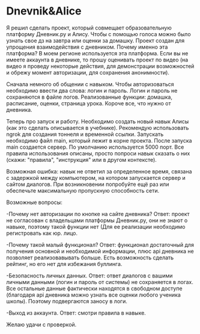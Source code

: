 # Dnevnik&Alice
Я решил сделать проект, который совмещает образовательную платформу Дневник.ру и Алису. Чтобы с помощью голоса можно было узнать свое дз на завтра или оценки за домашку. Проект создан для упрощения взаимодействия с дневником. Почему именно эта платформа? В моем регионе используется эта платформа. Если вы не имеете аккаунта в дневнике, то прошу оценивать проект по видео (на видео я проведу некоторые действия, для демонстрации возможностей и обрежу момент авторизации, для сохранения анонимности). 

Сначала немного об общении с навыком.
Чтобы авторизоваться необходимо ввести два слова: логин и пароль. Логин и пароль не сохраняются в файле логов. 
Реализованные функции: домашка, расписание, оценки, страница урока. Короче все, что нужно от дневника. 

Теперь про запуск и работу. Необходимо создать новый навык Алисы (как это сделать описывается в учебнике). Рекомендую использовать ngrok для создания тоннеля и временной ссылки. Запускать необходимо файл main, который лежит в корне проекта. После запуска main создается сервер. По умолчанию используется 5000 порт. Все правила использования описаны, просто попроси навык сказать о них (скажи: "правила", "инструкция" или в другом контексте). 

Возможная ошибка: навык не ответил за определенное время, связана с задержкой между компьютером, на котором запускается сервер и сайтом диалогов. При возникновении попробуйте ещё раз или обеспечьте максимальную пропускную способность сети. 

Возможные вопросы: 

-Почему нет авторизации по кнопке на сайте дневника? Ответ: проект не согласован с владельцами платформы Дневник.ру, они не знают о навыке, поэтому такой функции нет (Для ее реализации необходимо регистровать как юр. лицо. 

-Почему такой малый функционал? Ответ: функционал достаточный для получения основной и необходимой информации, плюс api дневника не позволяет реализовавывать больше. Есть возможность сделать рейтинг, но его нет для избежания буллинга.

-Безопасность личных данных. Ответ: ответ диалогов с вашими личными данными (логин и пароль от системы) не сохраняется в логах. Все остальные данные фактически находятся в свободном доступе (благодаря api дневника можно узнать все оценки любого ученика школы). Поэтому подвергаются заносу в логи.

-Выход из аккаунта. Ответ: смотри правила в навыке.

Желаю удачи с проверкой.
